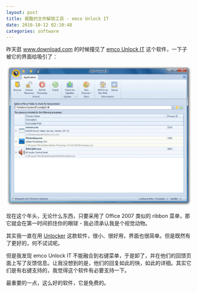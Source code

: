```yaml
---
layout: post
title: 极酷的文件解锁工具 - emco Unlock IT
date: 2010-10-12 02:10:48
categories: software
---
```


昨天逛 www.download.com 的时候撞见了 [emco Unlock IT](http://www.emco.is/products/unlock-it/features.php) 这个软件，一下子被它的界面给吸引了：

![](/images/posts/emco_unlock_it.png)

现在这个年头，无论什么东西，只要采用了 Office 2007 类似的 ribbon 菜单，那它就会在第一时间抓住你的眼球 - 我必须承认我是个视觉动物。

其实我一直在用 [Unlocker](http://ccollomb.free.fr/unlocker/) 这款软件，很小、很好用，界面也很简单。但是既然有了更好的，何不试试呢。

但是我发现 emco Unlock IT 不能融合到右键菜单，于是卸了，并在他们的回馈页面上写了反馈信息。让我没想到的是，他们的回复如此的快，如此的详细。其实它们是有右键支持的，我觉得这个软件有必要支持一下。

最重要的一点，这么好的软件，它是免费的。